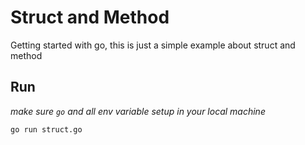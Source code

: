 # Struct and Method

Getting started with go, this is just a simple example about struct and method

## Run

_make sure `go` and all env variable setup in your local machine_

```sh
go run struct.go
```